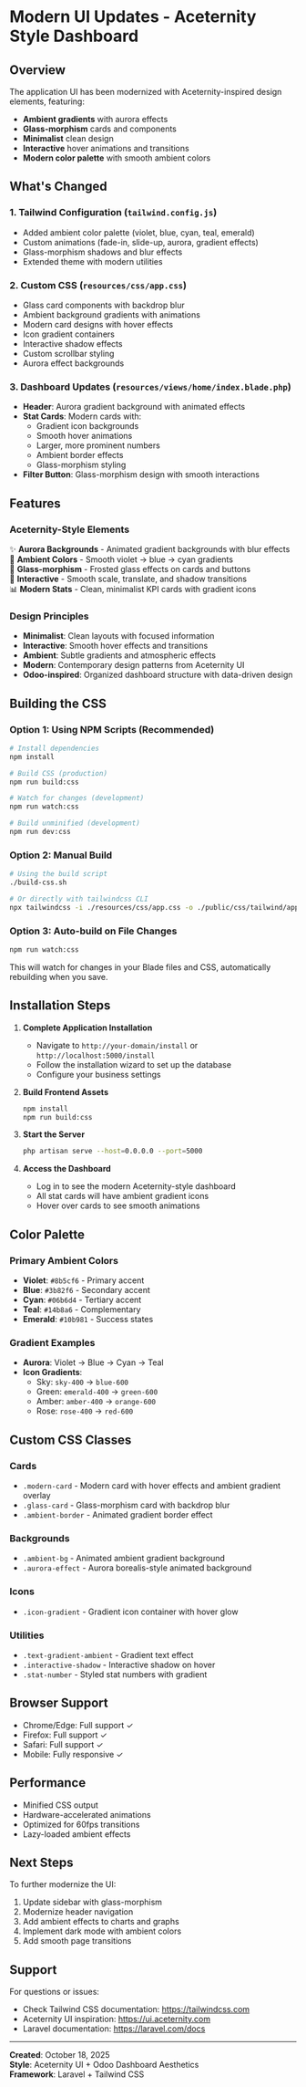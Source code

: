 # Modern UI Updates - Aceternity Style Dashboard

## Overview
The application UI has been modernized with Aceternity-inspired design elements, featuring:
- **Ambient gradients** with aurora effects
- **Glass-morphism** cards and components  
- **Minimalist** clean design
- **Interactive** hover animations and transitions
- **Modern color palette** with smooth ambient colors

## What's Changed

### 1. Tailwind Configuration (`tailwind.config.js`)
- Added ambient color palette (violet, blue, cyan, teal, emerald)
- Custom animations (fade-in, slide-up, aurora, gradient effects)
- Glass-morphism shadows and blur effects
- Extended theme with modern utilities

### 2. Custom CSS (`resources/css/app.css`)
- Glass card components with backdrop blur
- Ambient background gradients with animations
- Modern card designs with hover effects
- Icon gradient containers
- Interactive shadow effects
- Custom scrollbar styling
- Aurora effect backgrounds

### 3. Dashboard Updates (`resources/views/home/index.blade.php`)
- **Header**: Aurora gradient background with animated effects
- **Stat Cards**: Modern cards with:
  - Gradient icon backgrounds
  - Smooth hover animations
  - Larger, more prominent numbers
  - Ambient border effects
  - Glass-morphism styling
- **Filter Button**: Glass-morphism design with smooth interactions

## Features

### Aceternity-Style Elements
✨ **Aurora Backgrounds** - Animated gradient backgrounds with blur effects  
🎨 **Ambient Colors** - Smooth violet → blue → cyan gradients  
💎 **Glass-morphism** - Frosted glass effects on cards and buttons  
🎯 **Interactive** - Smooth scale, translate, and shadow transitions  
📊 **Modern Stats** - Clean, minimalist KPI cards with gradient icons

### Design Principles
- **Minimalist**: Clean layouts with focused information
- **Interactive**: Smooth hover effects and transitions
- **Ambient**: Subtle gradients and atmospheric effects  
- **Modern**: Contemporary design patterns from Aceternity UI
- **Odoo-inspired**: Organized dashboard structure with data-driven design

## Building the CSS

### Option 1: Using NPM Scripts (Recommended)
```bash
# Install dependencies
npm install

# Build CSS (production)
npm run build:css

# Watch for changes (development)
npm run watch:css

# Build unminified (development)
npm run dev:css
```

### Option 2: Manual Build
```bash
# Using the build script
./build-css.sh

# Or directly with tailwindcss CLI
npx tailwindcss -i ./resources/css/app.css -o ./public/css/tailwind/app.css --minify
```

### Option 3: Auto-build on File Changes
```bash
npm run watch:css
```

This will watch for changes in your Blade files and CSS, automatically rebuilding when you save.

## Installation Steps

1. **Complete Application Installation**
   - Navigate to `http://your-domain/install` or `http://localhost:5000/install`
   - Follow the installation wizard to set up the database
   - Configure your business settings

2. **Build Frontend Assets**
   ```bash
   npm install
   npm run build:css
   ```

3. **Start the Server**
   ```bash
   php artisan serve --host=0.0.0.0 --port=5000
   ```

4. **Access the Dashboard**
   - Log in to see the modern Aceternity-style dashboard
   - All stat cards will have ambient gradient icons
   - Hover over cards to see smooth animations

## Color Palette

### Primary Ambient Colors
- **Violet**: `#8b5cf6` - Primary accent
- **Blue**: `#3b82f6` - Secondary accent  
- **Cyan**: `#06b6d4` - Tertiary accent
- **Teal**: `#14b8a6` - Complementary
- **Emerald**: `#10b981` - Success states

### Gradient Examples
- **Aurora**: Violet → Blue → Cyan → Teal
- **Icon Gradients**: 
  - Sky: `sky-400` → `blue-600`
  - Green: `emerald-400` → `green-600`
  - Amber: `amber-400` → `orange-600`
  - Rose: `rose-400` → `red-600`

## Custom CSS Classes

### Cards
- `.modern-card` - Modern card with hover effects and ambient gradient overlay
- `.glass-card` - Glass-morphism card with backdrop blur
- `.ambient-border` - Animated gradient border effect

### Backgrounds  
- `.ambient-bg` - Animated ambient gradient background
- `.aurora-effect` - Aurora borealis-style animated background

### Icons
- `.icon-gradient` - Gradient icon container with hover glow

### Utilities
- `.text-gradient-ambient` - Gradient text effect
- `.interactive-shadow` - Interactive shadow on hover
- `.stat-number` - Styled stat numbers with gradient

## Browser Support
- Chrome/Edge: Full support ✓
- Firefox: Full support ✓  
- Safari: Full support ✓
- Mobile: Fully responsive ✓

## Performance
- Minified CSS output
- Hardware-accelerated animations
- Optimized for 60fps transitions
- Lazy-loaded ambient effects

## Next Steps

To further modernize the UI:
1. Update sidebar with glass-morphism
2. Modernize header navigation
3. Add ambient effects to charts and graphs
4. Implement dark mode with ambient colors
5. Add smooth page transitions

## Support

For questions or issues:
- Check Tailwind CSS documentation: https://tailwindcss.com
- Aceternity UI inspiration: https://ui.aceternity.com
- Laravel documentation: https://laravel.com/docs

---

**Created**: October 18, 2025  
**Style**: Aceternity UI + Odoo Dashboard Aesthetics  
**Framework**: Laravel + Tailwind CSS
